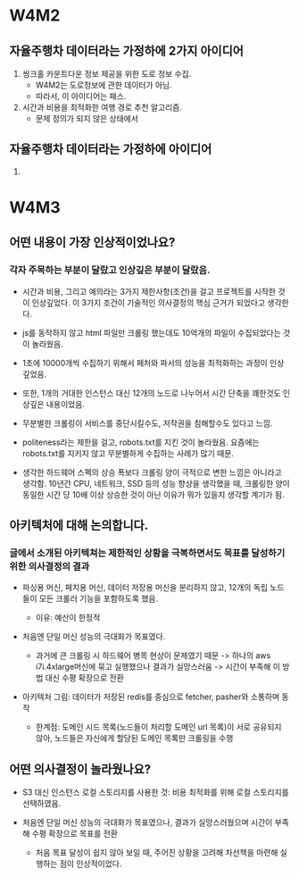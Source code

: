 # W4M2
## 자율주행차 데이터라는 가정하에 2가지 아이디어
1. 씽크홀 카운트다운 정보 제공을 위한 도로 정보 수집.
    - W4M2는 도로정보에 관한 데이터가 아님.
    - 따라서, 이 아이디어는 패스.
2. 시간과 비용을 최적화한 여행 경로 추천 알고리즘. 
    - 문제 정의가 되지 않은 상태에서 

## 자율주행차 데이터라는 가정하에 아이디어
1. 

# W4M3
## 어떤 내용이 가장 인상적이었나요?
### 각자 주목하는 부분이 달랐고 인상깊은 부분이 달랐음.

- 시간과 비용, 그리고 예의라는 3가지 제한사항(조건)을 걸고 프로젝트를 시작한 것이 인상깊었다. 이 3가지 조건이 기술적인 의사결정의 핵심 근거가 되었다고 생각한다.

- js를 동작하지 않고 html 파일만 크롤링 했는데도 10억개의 파일이 수집되었다는 것이 놀라웠음.

- 1초에 10000개씩 수집하기 위해서 페처와 파서의 성능을 최적화하는 과정이 인상깊었음.

- 또한, 1개의 거대한 인스턴스 대신 12개의 노드로 나누어서 시간 단축을 꽤한것도 인상깊은 내용이었음.

- 무분별한 크롤링이 서비스를 중단시킬수도, 저작권을 침해할수도 있다고 느낌.

- politeness라는 제한을 걸고, robots.txt를 지킨 것이 놀라웠음. 요즘에는 robots.txt를 지키지 않고 무분별하게 수집하는 사례가 많기 때문.

- 생각한 하드웨어 스펙의 상승 폭보다 크롤링 양이 극적으로 변한 느낌은 아니라고 생각함. 10년간 CPU, 네트워크, SSD 등의 성능 향상을 생각했을 때, 크롤링한 양이 동일한 시간 당 10배 이상 상승한 것이 아닌 이유가 뭐가 있을지 생각할 계기가 됨.

## 아키텍처에 대해 논의합니다.
### 글에서 소개된 아키텍쳐는 제한적인 상황을 극복하면서도 목표를 달성하기 위한 의사결정의 결과

- 파싱용 머신, 페치용 머신, 데이터 저장용 머신을 분리하지 않고, 12개의 독립 노드들이 모든 크롤러 기능을 포함하도록 했음.

    - 이유: 예산이 한정적

- 처음엔 단일 머신 성능의 극대화가 목표였다.

    - 과거에 큰 크롤링 시 하드웨어 병목 현상이 문제였기 때문 -> 하나의 aws i7i.4xlarge머신에 묶고 실행했으나 결과가 실망스러움 -> 시간이 부족해 이 방법 대신 수평 확장으로 전환

- 아키텍처 그림: 데이터가 저장된 redis를 중심으로 fetcher, pasher와 소통하며 동작

    - 한계점: 도메인 시드 목록(노드들이 처리할 도메인 url 목록)이 서로 공유되지 않아, 노드들은 자신에게 할당된 도메인 목록만 크롤링을 수행

## 어떤 의사결정이 놀라웠나요? 
- S3 대신 인스턴스 로컬 스토리지를 사용한 것: 비용 최적화를 위해 로컬 스토리지를 선택하였음.

- 처음엔 단일 머신 성능의 극대화가 목표였으나, 결과가 실망스러웠으며 시간이 부족해 수평 확장으로 목표를 전환 

    - 처음 목표 달성이 쉽지 않아 보일 때, 주어진 상황을 고려해 차선책을 마련해 실행하는 점이 인상적이었다.
